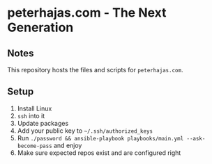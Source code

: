 # peterhajas.com - The Next Generation

## Notes

This repository hosts the files and scripts for `peterhajas.com`.

## Setup

1. Install Linux
2. `ssh` into it
3. Update packages
4. Add your public key to `~/.ssh/authorized_keys`
5. Run `./password && ansible-playbook playbooks/main.yml --ask-become-pass` and enjoy
6. Make sure expected repos exist and are configured right

